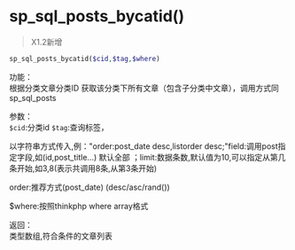 # sp_sql_posts_bycatid()

> X1.2新增
```php
sp_sql_posts_bycatid($cid,$tag,$where)
```

功能：  
根据分类文章分类ID 获取该分类下所有文章（包含子分类中文章），调用方式同sp_sql_posts

参数：  
`$cid`:分类id
`$tag`:查询标签，

以字符串方式传入,例："order:post_date desc,listorder desc;"field:调用post指定字段,如(id,post_title...) 默认全部
；limit:数据条数,默认值为10,可以指定从第几条开始,如3,8(表示共调用8条,从第3条开始)

order:推荐方式(post_date) (desc/asc/rand())

$where:按照thinkphp where array格式



返回：  
类型数组,符合条件的文章列表